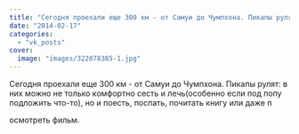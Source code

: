 ```yaml
---
title: "Сегодня проехали еще 300 км - от Самуи до Чумпхона. Пикапы рулят: в них можно не только комфортно се..."
date: "2014-02-17"
categories: 
  - "vk_posts"
cover:
  image: "images/322078385-1.jpg"
---
```


Сегодня проехали еще 300 км - от Самуи до Чумпхона. Пикапы рулят: в них можно не только комфортно сесть и лечь(особенно если под попу подложить что-то), но и поесть, поспать, почитать книгу или даже п

<!--more--> осмотреть фильм.
